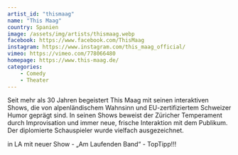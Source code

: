```yaml
---
artist_id: "thismaag"
name: "This Maag"
country: Spanien
image: /assets/img/artists/thismaag.webp
facebook: https://www.facebook.com/ThisMaag
instagram: https://www.instagram.com/this_maag_official/
vimeo: https://vimeo.com/778066480
homepage: https://www.this-maag.de/
categories:
    - Comedy
    - Theater
---
```

Seit mehr als 30 Jahren begeistert This Maag mit seinen interaktiven Shows, die von alpenländischem Wahnsinn und EU-zertifiziertem Schweizer Humor geprägt sind. In seinen Shows beweist der Züricher Temperament durch Improvisation und immer neue, frische Interaktion mit dem Publikum. Der diplomierte Schauspieler wurde vielfach ausgezeichnet.

in LA mit neuer Show - „Am Laufenden Band“ - TopTipp!!!